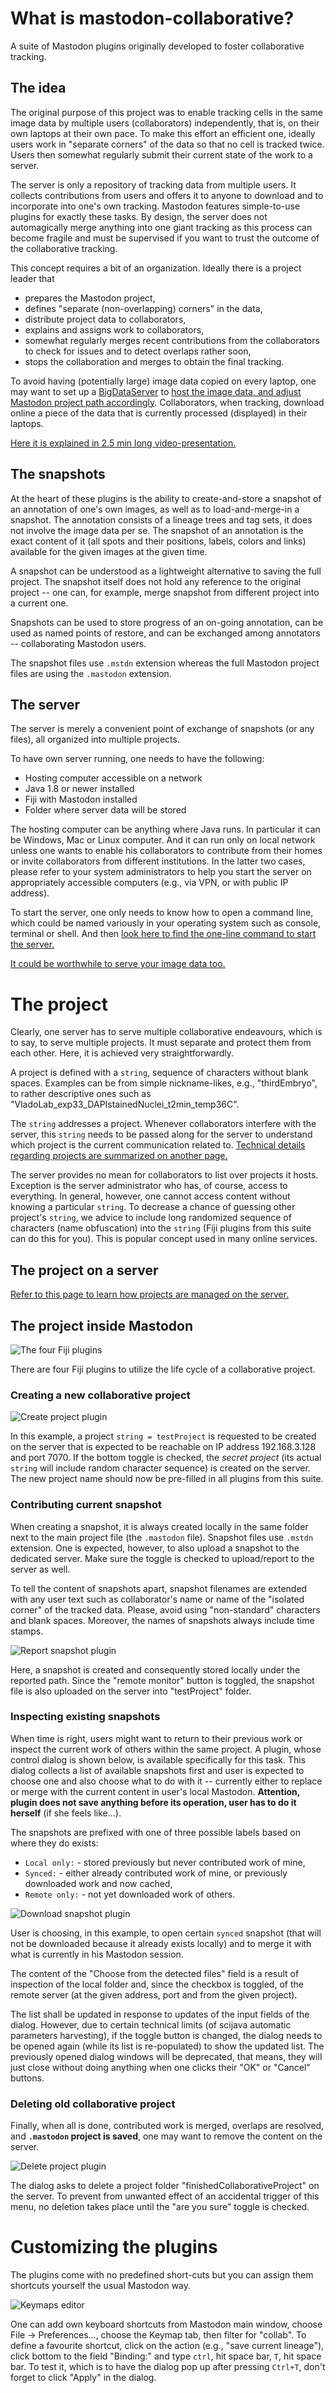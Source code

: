 # What is mastodon-collaborative?
A suite of Mastodon plugins originally developed to foster collaborative tracking.

## The idea
The original purpose of this project was to enable tracking cells in the same
image data by multiple users (collaborators) independently, that is, on their
own laptops at their own pace. To make this effort an efficient one, ideally
users work in "separate corners" of the data so that no cell is tracked twice.
Users then somewhat regularly submit their current state of the work to a server.

The server is only a repository of tracking data from multiple users. It
collects contributions from users and offers it to anyone to download and to
incorporate into one's own tracking. Mastodon features simple-to-use plugins for
exactly these tasks. By design, the server does not automagically merge
anything into one giant tracking as this process can become fragile and must be
supervised if you want to trust the outcome of the collaborative tracking.

This concept requires a bit of an organization.
Ideally there is a project leader that
- prepares the Mastodon project,
- defines "separate (non-overlapping) corners" in the data,
- distribute project data to collaborators,
- explains and assigns work to collaborators,
- somewhat regularly merges recent contributions from the collaborators<br/>
  to check for issues and to detect overlaps rather soon,
- stops the collaboration and merges to obtain the final tracking.

To avoid having (potentially large) image data copied on every laptop, one may
want to set up a [BigDataServer](https://imagej.net/BigDataServer) to [host the
image data, and adjust Mastodon project path accordingly](BDS.md).
Collaborators, when tracking, download online a piece of the data that is
currently processed (displayed) in their laptops.

[Here it is explained in 2.5 min long video-presentation.](https://www.fi.muni.cz/~xulman/files/Mastodon/Collab__whatIsItAbout.mkv)

## The snapshots
At the heart of these plugins is the ability to create-and-store a snapshot of
an annotation of one's own images, as well as to load-and-merge-in a snapshot.
The annotation consists of a lineage trees and tag sets, it does not involve
the image data per se. The snapshot of an annotation is the exact content of it
(all spots and their positions, labels, colors and links) available for the
given images at the given time.

A snapshot can be understood as a lightweight alternative to saving the full
project. The snapshot itself does not hold any reference to the original
project -- one can, for example, merge snapshot from different project into
a current one.

Snapshots can be used to store progress of an on-going annotation, can be used
as named points of restore, and can be exchanged among annotators --
collaborating Mastodon users.

The snapshot files use `.mstdn` extension whereas the full Mastodon project
files are using the `.mastodon` extension.

<!--
In the latter setting, users can agree to annotate mutually different
portions of the data and can work on their tasks simultaneously. This is
essentially a collaborative annotation of the data, which is further fostered
with a dedicated server implemented here to ease the snapshots exchange.
-->


## The server
The server is merely a convenient point of exchange of snapshots (or any files),
all organized into multiple projects.

To have own server running, one needs to have the following:
- Hosting computer accessible on a network
- Java 1.8 or newer installed
- Fiji with Mastodon installed
- Folder where server data will be stored

The hosting computer can be anything where Java runs. In particular it can be
Windows, Mac or Linux computer. And it can run only on local network unless one
wants to enable his collaborators to contribute from their homes or invite
collaborators from different institutions. In the latter two cases, please refer
to your system administrators to help you start the server on appropriately
accessible computers (e.g., via VPN, or with public IP address).

To start the server, one only needs to know how to open a command line, which could
be named variously in your operating system such as console, terminal or shell.
And then [look here to find the one-line command to start the server.](SERVER.md)

[It could be worthwhile to serve your image data too.](BDS.md)


# The project
Clearly, one server has to serve multiple collaborative endeavours, which is to
say, to serve multiple projects. It must separate and protect them from each other.
Here, it is achieved very straightforwardly.

A project is defined with a `string`, sequence of characters without blank spaces.
Examples can be from simple nickname-likes, e.g., "thirdEmbryo", to rather descriptive
ones such as "VladoLab_exp33_DAPIstainedNuclei_t2min_temp36C".

The `string` addresses a project. Whenever collaborators interfere with the
server, this `string` needs to be passed along for the server to understand
which project is the current communication related to. [Technical details
regarding projects are summarized on another page.](PROJECTS.md)

The server provides no mean for collaborators to list over projects it hosts.
Exception is the server administrator who has, of course, access to everything.
In general, however, one cannot access content without knowing a particular
`string`. To decrease a chance of guessing other project's `string`, we advice
to include long randomized sequence of characters (name obfuscation) into the
`string` (Fiji plugins from this suite can do this for you). This is popular
concept used in many online services.


## The project on a server
[Refer to this page to learn how projects are managed on the server.](PROJECTS.md)


## The project inside Mastodon
![The four Fiji plugins](imgs/menuEntry.png)<br/>

There are four Fiji plugins to utilize the life cycle of a collaborative project.

### Creating a new collaborative project
![Create project plugin](imgs/createProject.png)<br/>

In this example, a project `string = testProject` is requested to be created on
the server that is expected to be reachable on IP address 192.168.3.128 and
port 7070. If the bottom toggle is checked, the *secret project* (its actual
`string` will include random character sequence) is created on the server. The
new project name should now be pre-filled in all plugins from this suite.


### Contributing current snapshot
When creating a snapshot, it is always created locally in the same folder next
to the main project file (the `.mastodon` file). Snapshot files use `.mstdn`
extension. One is expected, however, to also upload a snapshot to the dedicated
server. Make sure the toggle is checked to upload/report to the server as well.

To tell the content of snapshots apart, snapshot filenames are extended with any
user text such as collaborator's name or name of the "isolated corner" of the
tracked data. Please, avoid using "non-standard" characters and blank spaces.
Moreover, the names of snapshots always include time stamps.

![Report snapshot plugin](imgs/reportProgress.png)</br>

Here, a snapshot is created and consequently stored locally under the reported
path. Since the "remote monitor" button is toggled, the snapshot file is also
uploaded on the server into "testProject" folder.


### Inspecting existing snapshots
When time is right, users might want to return to their previous work or inspect
the current work of others within the same project. A plugin, whose control
dialog is shown below, is available specifically for this task. This dialog
collects a list of available snapshots first and user is expected to choose one
and also choose what to do with it -- currently either to replace or merge with
the current content in user's local Mastodon. **Attention, plugin does not save
anything before its operation, user has to do it herself** (if she feels like...).

The snapshots are prefixed with one of three possible labels based on where they
do exists:
- `Local only:`  - stored previously but never contributed work of mine,
- `Synced:`      - either already contributed work of mine, or previously downloaded work and now cached,
- `Remote only:` - not yet downloaded work of others.

![Download snapshot plugin](imgs/readProgress.png)</br>

User is choosing, in this example, to open certain `synced` snapshot (that will
not be downloaded because it already exists locally) and to merge it with what
is currently in his Mastodon session.

The content of the "Choose from the detected files" field is a result of
inspection of the local folder and, since the checkbox is toggled, of the remote
server (at the given address, port and from the given project).

The list shall be updated in response to updates of the input fields of the dialog.
However, due to certain technical limits (of scijava automatic parameters
harvesting), if the toggle button is changed, the dialog needs to be opened
again (while its list is re-populated) to show the updated list. The previously
opened dialog windows will be deprecated, that means, they will just close
without doing anything when one clicks their "OK" or "Cancel" buttons.


### Deleting old collaborative project
Finally, when all is done, contributed work is merged, overlaps are resolved,
and **`.mastodon` project is saved**, one may want to remove the content on the
server.

![Delete project plugin](imgs/deleteProject.png)<br/>

The dialog asks to delete a project folder "finishedCollaborativeProject" on the
server. To prevent from unwanted effect of an accidental trigger of this menu,
no deletion takes place until the "are you sure" toggle is checked.


# Customizing the plugins
The plugins come with no predefined short-cuts but you can assign them shortcuts
yourself the usual Mastodon way.

![Keymaps editor](imgs/keymaps.png)

One can add own keyboard shortcuts from Mastodon main window, choose
File -> Preferences..., choose the Keymap tab, then filter for "collab".
To define a favourite shortcut, click on the action (e.g., "save current
lineage"), click bottom to the field "Binding:" and type `ctrl`, hit space bar,
`T`, hit space bar. To test it, which is to have the dialog pop up after
pressing `Ctrl+T`, don't forget to click "Apply" in the dialog.
